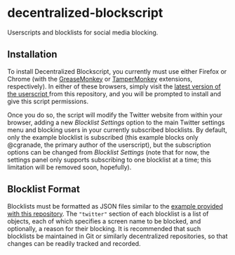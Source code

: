 decentralized-blockscript
=========================

Userscripts and blocklists for social media blocking.

Installation
------------

To install Decentralized Blockscript, you currently must use either Firefox or Chrome (with the [GreaseMonkey](https://addons.mozilla.org/en-US/firefox/addon/greasemonkey/) or [TamperMonkey](tampermonkey.net) extensions, respectively). In either of these browsers, simply visit the [latest version of the userscript ](https://github.com/cgranade/decentralized-blockscript/raw/master/blockscript.user.js) from this repository, and you will be prompted to install and give this script permissions.

Once you do so, the script will modify the Twitter website from within your browser, adding a new *Blocklist Settings* option to the main Twitter settings menu and blocking users in your currently subscribed blocklists. By default, only the example blocklist is subscribed (this example blocks only @cgranade, the primary author of the userscript), but the subscription options can be changed from *Blocklist Settings* (note that for now, the settings panel only supports subscribing to one blocklist at a time; this limitation will be removed soon, hopefully).

Blocklist Format
----------------

Blocklists must be formatted as JSON files similar to the [example provided with this repository](https://github.com/cgranade/decentralized-blockscript/blob/master/blocklist-example.json). The ``"twitter"`` section of each blocklist is a list of objects, each of which specifies a screen name to be blocked, and optionally, a reason for their blocking. It is recommended that such blocklists be maintained in Git or similarly decentralized repositories, so that changes can be readily tracked and recorded.
